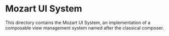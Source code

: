 # Mozart UI System

This directory contains the Mozart UI System, an implementation of a
composable view management system named after the classical composer.
